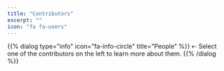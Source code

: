 ```yaml
---
title: "Contributors"
excerpt: ""
icon: "fa fa-users"
---
```

{{% dialog type="info" icon="fa-info-circle" title="People" %}}
⇠ Select one of the contributors on the left to learn more about them.
{{% /dialog %}}
